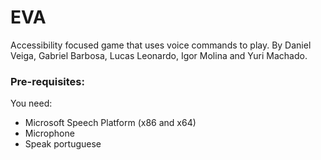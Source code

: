 # EVA
Accessibility focused game that uses voice commands to play. By Daniel Veiga, Gabriel Barbosa, Lucas Leonardo, Igor Molina and Yuri Machado. 

### Pre-requisites:

You need:
* Microsoft Speech Platform (x86 and x64)
* Microphone
* Speak portuguese
